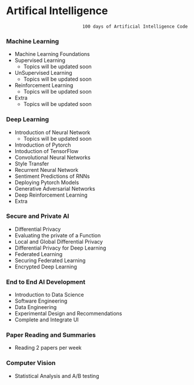 # Artifical Intelligence 
                                 100 days of Artificial Intelligence Code

### Machine Learning

- Machine Learning Foundations
- Supervised Learning
    - Topics will be updated soon
- UnSupervised Learning
    - Topics will be updated soon
- Reinforcement Learning
    - Topics will be updated soon
- Extra
    - Topics will be updated soon
    


### Deep Learning
- Introduction of Neural Network
   - Topics will be updated soon
- Introduction of Pytorch
- Intoduction of TensorFlow
- Convolutional Neural Networks
- Style Transfer
- Recurrent Neural Network
- Sentiment Predictions of RNNs
- Deploying Pytorch Models
- Generative Adversarial Networks
- Deep Reinforcement Learning
- Extra

### Secure and Private AI

- Differential Privacy
- Evaluating the private of a Function
- Local and Global Differential Privacy
- Differential Privacy for Deep Learning
- Federated Learning
- Securing Federated Learning
- Encrypted Deep Learning

### End to End AI Development

- Introduction to Data Science
- Software Engineering
- Data Engineering
- Experimental Design and Recommendations
- Complete and Integrate UI

### Paper Reading and Summaries

- Reading 2 papers per week


### Computer Vision

- Statistical Analysis and A/B testing
